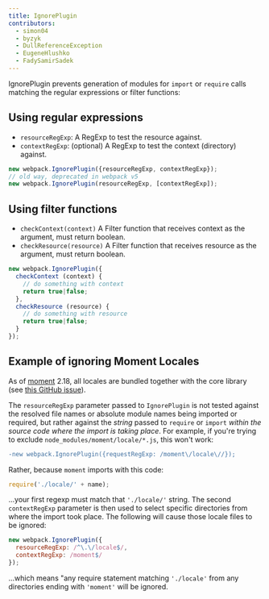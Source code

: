 ```yaml
---
title: IgnorePlugin
contributors:
  - simon04
  - byzyk
  - DullReferenceException
  - EugeneHlushko
  - FadySamirSadek
---
```


IgnorePlugin prevents generation of modules for `import` or `require` calls matching the regular expressions or filter functions:

## Using regular expressions

- `resourceRegExp`: A RegExp to test the resource against.
- `contextRegExp`: (optional) A RegExp to test the context (directory) against.

```javascript
new webpack.IgnorePlugin({resourceRegExp, contextRegExp});
// old way, deprecated in webpack v5
new webpack.IgnorePlugin(resourceRegExp, [contextRegExp]);
```

## Using filter functions

- `checkContext(context)` A Filter function that receives context as the argument, must return boolean.
- `checkResource(resource)` A Filter function that receives resource as the argument, must return boolean.

```javascript
new webpack.IgnorePlugin({
  checkContext (context) {
    // do something with context
    return true|false;
  },
  checkResource (resource) {
    // do something with resource
    return true|false;
  }
});
```

## Example of ignoring Moment Locales

As of [moment](https://momentjs.com/) 2.18, all locales are bundled together with the core library (see [this GitHub issue](https://github.com/moment/moment/issues/2373)).

The `resourceRegExp` parameter passed to `IgnorePlugin` is not tested against the resolved file names or absolute module names being imported or required, but rather against the _string_ passed to `require` or `import` _within the source code where the import is taking place_. For example, if you're trying to exclude `node_modules/moment/locale/*.js`, this won't work:

```diff
-new webpack.IgnorePlugin({requestRegExp: /moment\/locale\//});
```

Rather, because `moment` imports with this code:

```js
require('./locale/' + name);
```

...your first regexp must match that `'./locale/'` string. The second `contextRegExp` parameter is then used to select specific directories from where the import took place. The following will cause those locale files to be ignored:

```javascript
new webpack.IgnorePlugin({
  resourceRegExp: /^\.\/locale$/,
  contextRegExp: /moment$/
});
```

...which means "any require statement matching `'./locale'` from any directories ending with `'moment'` will be ignored.

